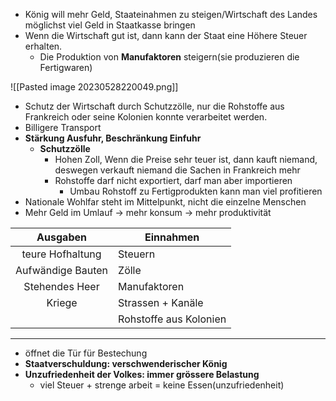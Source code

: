 - König will mehr Geld, Staateinahmen zu steigen/Wirtschaft des Landes möglichst viel Geld in Staatkasse bringen
- Wenn die Wirtschaft gut ist, dann kann der Staat eine Höhere Steuer erhalten.
	- Die Produktion von **Manufaktoren** steigern(sie produzieren die Fertigwaren)

![[Pasted image 20230528220049.png]]

- Schutz der Wirtschaft durch Schutzzölle, nur die Rohstoffe aus Frankreich oder seine Kolonien konnte verarbeitet werden.
- Billigere Transport
- **Stärkung Ausfuhr, Beschränkung Einfuhr**
	- **Schutzzölle**
		- Hohen Zoll, Wenn die Preise sehr teuer ist, dann kauft niemand, deswegen verkauft niemand die Sachen in Frankreich mehr
		- Rohstoffe darf nicht exportiert, darf man aber importieren
			- Umbau Rohstoff zu Fertigprodukten kann  man viel profitieren
- Nationale Wohlfar steht im Mittelpunkt, nicht die einzelne Menschen
- Mehr Geld im Umlauf -> mehr konsum -> mehr produktivität



|      Ausgaben     | Einnahmen              |
|:-----------------:|------------------------|
| teure Hofhaltung  | Steuern                |
| Aufwändige Bauten | Zölle                  |
| Stehendes Heer    | Manufaktoren           |
| Kriege            | Strassen + Kanäle      |
|                   | Rohstoffe aus Kolonien |


---

- öffnet die Tür für Bestechung 
- **Staatverschuldung: verschwenderischer König**
- **Unzufriedenheit der Volkes: immer grössere Belastung**
	- viel Steuer + strenge arbeit = keine Essen(unzufriedenheit)
